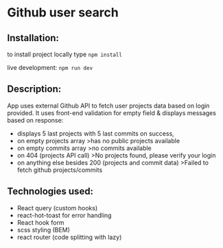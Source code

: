 # Github user search

## Installation:

to install project locally type `npm install`

live development: `npm run dev`

## Description:

App uses external Github API to fetch user projects data based on login provided. It uses front-end validation for empty field & displays messages based on response:

- displays 5 last projects with 5 last commits on success,
- on empty projects array >has no public projects available
- on empty commits array >no commits available
- on 404 (projects API call) >No projects found, please verify your login
- on anything else besides 200 (projects and commit data) >Failed to fetch github projects/commits

## Technologies used:

- React query (custom hooks)
- react-hot-toast for error handling
- React hook form
- scss styling (BEM)
- react router (code splitting with lazy)
